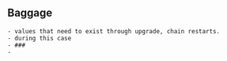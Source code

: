 ## Baggage
	- values that need to exist through upgrade, chain restarts.
	- during this case
	- ###
	-